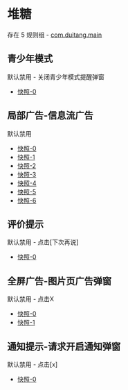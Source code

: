 # 堆糖

存在 5 规则组 - [com.duitang.main](/src/apps/com.duitang.main.ts)

## 青少年模式

默认禁用 - 关闭青少年模式提醒弹窗

- [快照-0](https://i.gkd.li/i/13202230)

## 局部广告-信息流广告

默认禁用

- [快照-0](https://i.gkd.li/i/14232228)
- [快照-1](https://i.gkd.li/i/14232332)
- [快照-2](https://i.gkd.li/i/14232347)
- [快照-3](https://i.gkd.li/i/14232348)
- [快照-4](https://i.gkd.li/i/14232368)
- [快照-5](https://i.gkd.li/i/14232218)
- [快照-6](https://i.gkd.li/i/14232352)

## 评价提示

默认禁用 - 点击[下次再说]

- [快照-0](https://i.gkd.li/i/14273094)

## 全屏广告-图片页广告弹窗

默认禁用 - 点击X

- [快照-0](https://i.gkd.li/i/13997011)
- [快照-1](https://i.gkd.li/i/14332109)

## 通知提示-请求开启通知弹窗

默认禁用 - 点击[x]

- [快照-0](https://i.gkd.li/i/14273121)

